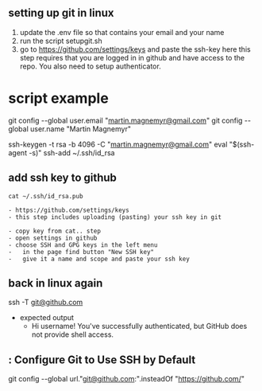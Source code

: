 ## setting up git in linux
1. update the .env file so that contains your email and your name
2. run the script setupgit.sh
3. go
 to https://github.com/settings/keys and paste the ssh-key here
    this step requires that you are logged in in github and have access to the repo. You also need to setup authenticator.


# script example
git config --global user.email "martin.magnemyr@gmail.com"
git config --global user.name "Martin Magnemyr"

ssh-keygen -t rsa -b 4096 -C "martin.magnemyr@gmail.com"
eval "$(ssh-agent -s)"
ssh-add ~/.ssh/id_rsa


## add ssh key to github
    cat ~/.ssh/id_rsa.pub

    - https://github.com/settings/keys
    - this step includes uploading (pasting) your ssh key in git 

    - copy key from cat.. step
    - open settings in github
    - choose SSH and GPG keys in the left menu
    -   in the page find button "New SSH key"
    -   give it a name and scope and paste your ssh key

## back in linux again
ssh -T git@github.com

- expected output
    - Hi username! You've successfully authenticated, but GitHub does not provide shell access.


## : Configure Git to Use SSH by Default
git config --global url."git@github.com:".insteadOf "https://github.com/"


